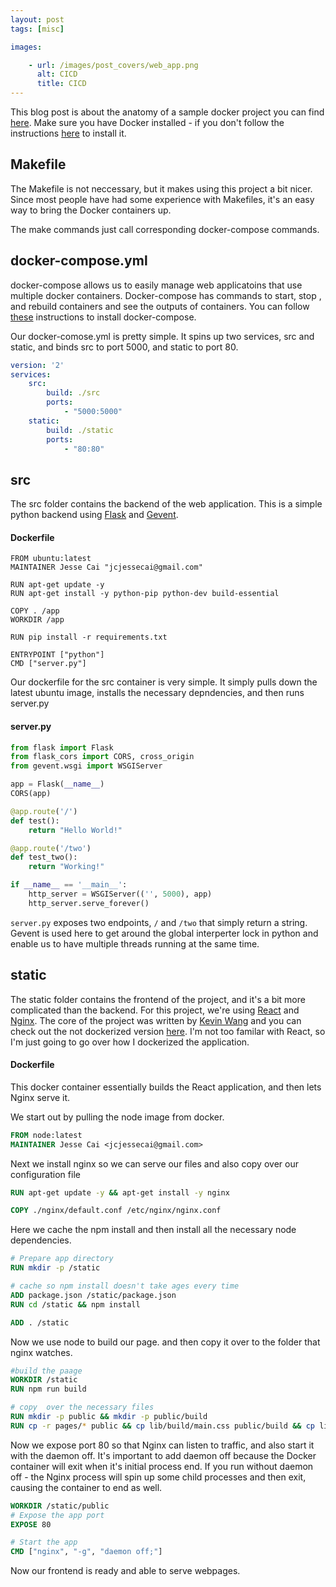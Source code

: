 ```yaml
---
layout: post
tags: [misc]

images:

    - url: /images/post_covers/web_app.png
      alt: CICD
      title: CICD
---
```


This blog post is about the anatomy of a sample docker project you can find [here](https://github.com/jcaip/react_flask_dockerized).
Make sure you have Docker installed - if you don't follow the instructions [here](https://www.docker.com/) to install it.
<!--more-->

## Makefile
The Makefile is not neccessary, but it makes using this project a bit nicer. Since most people have had some experience with Makefiles, it's an easy way to bring the Docker containers up.

The make commands just call corresponding docker-compose commands. 

## docker-compose.yml
docker-compose allows us to easily manage web applicatoins that use multiple docker containers. Docker-compose has commands to start, stop , and rebuild containers and see the outputs of containers. You can follow [these](https://docs.docker.com/compose/install/) instructions to install docker-compose.

Our docker-comose.yml is pretty simple. It spins up two services, src and static, and binds src to port 5000, and static to port 80.

```yml
version: '2'
services:
    src:
        build: ./src
        ports:
            - "5000:5000"
    static:
        build: ./static
        ports:
            - "80:80"
```

## src
The src folder contains the backend of the web application. This is a simple python backend using [Flask](http://flask.pocoo.org/) and [Gevent](http://www.gevent.org/). 

#### Dockerfile
```
FROM ubuntu:latest
MAINTAINER Jesse Cai "jcjessecai@gmail.com"

RUN apt-get update -y
RUN apt-get install -y python-pip python-dev build-essential

COPY . /app
WORKDIR /app

RUN pip install -r requirements.txt

ENTRYPOINT ["python"]
CMD ["server.py"]
```
Our dockerfile for the src container is very simple. It simply pulls down the latest ubuntu image, installs the necessary depndencies, and then runs server.py

#### server.py
```python
from flask import Flask
from flask_cors import CORS, cross_origin
from gevent.wsgi import WSGIServer

app = Flask(__name__)
CORS(app)

@app.route('/')
def test():
    return "Hello World!"

@app.route('/two')
def test_two():
    return "Working!"

if __name__ == '__main__':
    http_server = WSGIServer(('', 5000), app)
    http_server.serve_forever()
```
`server.py` exposes two endpoints, `/` and `/two` that simply return a string. Gevent is used here to get around the global interperter lock in python and enable us to have multiple threads running at the same time.

## static
The static folder contains the frontend of the project, and it's a bit more complicated than the backend. For this project, we're using [React](https://facebook.github.io/react/) and [Nginx](https://www.nginx.com/resources/wiki/). The core of the project was written by [Kevin Wang](https://xorkevin.github.io/) and you can check out the not dockerized version [here](https://github.com/xorkevin/reactant). I'm not too familar with React, so I'm just going to go over how I dockerized the application.

#### Dockerfile
This docker container essentially builds the React application, and then lets Nginx serve it. 

We start out by pulling the node image from docker.
```Dockerfile
FROM node:latest
MAINTAINER Jesse Cai <jcjessecai@gmail.com>
```

Next we install nginx so we can serve our files and also copy over our configuration file
```Dockerfile
RUN apt-get update -y && apt-get install -y nginx

COPY ./nginx/default.conf /etc/nginx/nginx.conf
```

Here we cache the npm install and then install all the necessary node dependencies.
```Dockerfile
# Prepare app directory
RUN mkdir -p /static

# cache so npm install doesn't take ages every time
ADD package.json /static/package.json
RUN cd /static && npm install

ADD . /static
```

Now we use node to build our page. and then copy it over to the folder that nginx watches.
```Dockerfile
#build the paage
WORKDIR /static
RUN npm run build

# copy  over the necessary files
RUN mkdir -p public && mkdir -p public/build
RUN cp -r pages/* public && cp lib/build/main.css public/build && cp lib/build/main.js public/build
```

Now we expose port 80 so that Nginx can listen to traffic, and also start it with the daemon off. It's important to add daemon off because the Docker container will exit when it's initial process end. If you run without daemon off - the Nginx process will spin up some child processes and then exit, causing the container to end as well.
``` Dockerfile
WORKDIR /static/public
# Expose the app port
EXPOSE 80

# Start the app
CMD ["nginx", "-g", "daemon off;"]
```
Now our frontend is ready and able to serve webpages.
